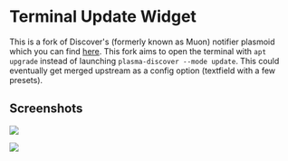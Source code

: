 # Terminal Update Widget

This is a fork of Discover's (formerly known as Muon) notifier plasmoid which you can find [here](https://github.com/KDE/discover/tree/master/notifier/plasmoid). This fork aims to open the terminal with `apt upgrade` instead of launching `plasma-discover --mode update`. This could eventually get merged upstream as a config option (textfield with a few presets).

## Screenshots

![](https://i.imgur.com/2veXxyw.png)

![](https://i.imgur.com/sq2rA7L.png)
